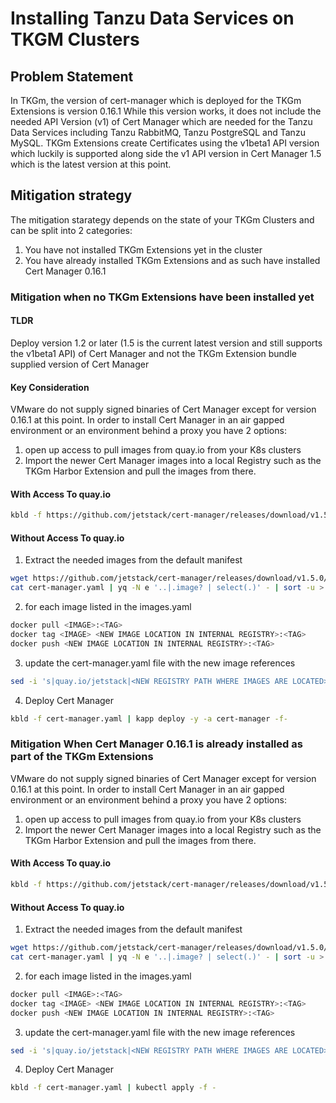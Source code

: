 # Installing Tanzu Data Services on TKGM Clusters
## Problem Statement
In TKGm, the version of cert-manager which is deployed for the TKGm Extensions is version 0.16.1 
While this version works, it does not include the needed API Version (v1) of Cert Manager which are needed for the Tanzu Data Services including Tanzu RabbitMQ, Tanzu PostgreSQL and Tanzu MySQL. 
TKGm Extensions create Certificates using the v1beta1 API version which luckily is supported along side the v1 API version in Cert Manager 1.5 which is the latest version at this point.

## Mitigation strategy
The mitigation starategy depends on the state of your TKGm Clusters and can be split into 2 categories:
1. You have not installed TKGm Extensions yet in the cluster
2. You have already installed TKGm Extensions and as such have installed Cert Manager 0.16.1

### Mitigation when no TKGm Extensions have been installed yet
#### TLDR
Deploy version 1.2 or later (1.5 is the current latest version and still supports the v1beta1 API) of Cert Manager and not the TKGm Extension bundle supplied version of Cert Manager

#### Key Consideration
VMware do not supply signed binaries of Cert Manager except for version 0.16.1 at this point. 
In order to install Cert Manager in an air gapped environment or an environment behind a proxy you have 2 options:
1. open up access to pull images from quay.io from your K8s clusters
2. Import the newer Cert Manager images into a local Registry such as the TKGm Harbor Extension and pull the images from there.

#### With Access To quay.io
```bash
kbld -f https://github.com/jetstack/cert-manager/releases/download/v1.5.0/cert-manager.yaml | kapp deploy -y -a cert-manager -f-
```
#### Without Access To quay.io
1. Extract the needed images from the default manifest 
```bash
wget https://github.com/jetstack/cert-manager/releases/download/v1.5.0/cert-manager.yaml
cat cert-manager.yaml | yq -N e '..|.image? | select(.)' - | sort -u > images.yaml
``` 
2. for each image listed in the images.yaml
```bash
docker pull <IMAGE>:<TAG>
docker tag <IMAGE> <NEW IMAGE LOCATION IN INTERNAL REGISTRY>:<TAG>
docker push <NEW IMAGE LOCATION IN INTERNAL REGISTRY>:<TAG>
``` 
3. update the cert-manager.yaml file with the new image references
```bash
sed -i 's|quay.io/jetstack|<NEW REGISTRY PATH WHERE IMAGES ARE LOCATED>|g' cert-manager.yaml
``` 
4. Deploy Cert Manager
```bash
kbld -f cert-manager.yaml | kapp deploy -y -a cert-manager -f-
``` 
### Mitigation When Cert Manager 0.16.1 is already installed as part of the TKGm Extensions
VMware do not supply signed binaries of Cert Manager except for version 0.16.1 at this point.
In order to install Cert Manager in an air gapped environment or an environment behind a proxy you have 2 options:
1. open up access to pull images from quay.io from your K8s clusters
2. Import the newer Cert Manager images into a local Registry such as the TKGm Harbor Extension and pull the images from there.

#### With Access To quay.io
```bash
kbld -f https://github.com/jetstack/cert-manager/releases/download/v1.5.0/cert-manager.yaml | kubectl apply -f -
```
#### Without Access To quay.io
1. Extract the needed images from the default manifest
```bash
wget https://github.com/jetstack/cert-manager/releases/download/v1.5.0/cert-manager.yaml
cat cert-manager.yaml | yq -N e '..|.image? | select(.)' - | sort -u > images.yaml
```
2. for each image listed in the images.yaml
```bash
docker pull <IMAGE>:<TAG>
docker tag <IMAGE> <NEW IMAGE LOCATION IN INTERNAL REGISTRY>:<TAG>
docker push <NEW IMAGE LOCATION IN INTERNAL REGISTRY>:<TAG>
```
3. update the cert-manager.yaml file with the new image references
```bash
sed -i 's|quay.io/jetstack|<NEW REGISTRY PATH WHERE IMAGES ARE LOCATED>|g' cert-manager.yaml
```
4. Deploy Cert Manager
```bash
kbld -f cert-manager.yaml | kubectl apply -f -
```

